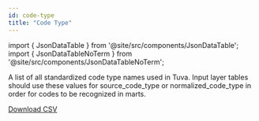 ```yaml
---
id: code-type
title: "Code Type"
---
```


import { JsonDataTable } from '@site/src/components/JsonDataTable';
import { JsonDataTableNoTerm } from '@site/src/components/JsonDataTableNoTerm';

A list of all standardized code type names used in Tuva.  Input layer tables should use these values for source_code_type or normalized_code_type in order for codes to be recognized in marts.

<JsonDataTable  jsonPath="nodes.seed\.the_tuva_project\.reference_data__code_type.columns" />

<a href="https://tuva-public-resources.s3.amazonaws.com/versioned_terminology/latest/code_type.csv_0_0_0.csv.gz">Download CSV</a>
